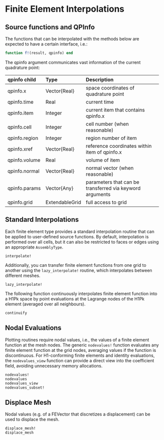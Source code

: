# Finite Element Interpolations

## Source functions and QPInfo

The functions that can be interpolated with the methods below are expected to have a certain interface, i.e.:
```julia
function f!(result, qpinfo) end
```
The qpinfo argument communicates vast information of the current quadrature point:

| qpinfo child       | Type               | Description         |
| :----------------  | :----------------  |  :---------------- |
| qpinfo.x           | Vector{Real}       | space coordinates of quadrature point |
| qpinfo.time        | Real               | current time |
| qpinfo.item        | Integer            | current item that contains qpinfo.x |
| qpinfo.cell        | Integer            | cell number (when reasonable) |
| qpinfo.region      | Integer            | region number of item |
| qpinfo.xref        | Vector{Real}       | reference coordinates within item of qpinfo.x |
| qpinfo.volume      | Real               | volume of item |
| qpinfo.normal      | Vector{Real}       | normal vector (when reasonable) |
| qpinfo.params      | Vector{Any}        | parameters that can be transferred via keyword arguments |
| qpinfo.grid        | ExtendableGrid     | full access to grid |


## Standard Interpolations

Each finite element type provides a standard interpolation routine that can be applied to user-defined source functions. By default, interpolation is performed over all cells, but it can also be restricted to faces or edges using an appropriate `AssemblyType`.

```@docs
interpolate!
```

Additionally, you can transfer finite element functions from one grid to another using the `lazy_interpolate!` routine, which interpolates between different meshes.


```@docs
lazy_interpolate!
```

The following function continuously interpolates finite element function into a H1Pk space by
point evaluations at the Lagrange nodes of the H1Pk element (averaged over all neighbours).

```@docs
continuify
```

## Nodal Evaluations

Plotting routines require nodal values, i.e., the values of a finite element function at the mesh nodes. The generic `nodevalues!` function evaluates any finite element function at the grid nodes, averaging values if the function is discontinuous. For H1-conforming finite elements and identity evaluations, the `nodevalues_view` function can provide a direct view into the coefficient field, avoiding unnecessary memory allocations.


```@docs
nodevalues!
nodevalues
nodevalues_view
nodevalues_subset!
```



## Displace Mesh

Nodal values (e.g. of a FEVector that discretizes a displacement) can be used to displace the mesh.

```@docs
displace_mesh!
displace_mesh
```
